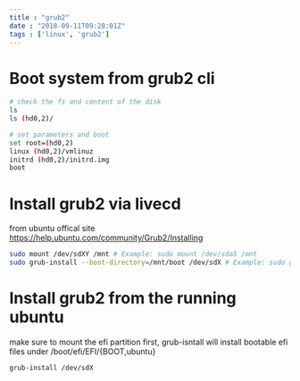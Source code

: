```yaml
---
title : "grub2"
date : "2018-09-11T09:28:01Z"
tags : ['linux', 'grub2']
---
```


# Boot system from grub2 cli

```bash
# check the fs and content of the disk
ls
ls (hd0,2)/

# set parameters and boot 
set root=(hd0,2)
linux (hd0,2)/vmlinuz
initrd (hd0,2)/initrd.img
boot
```


# Install grub2 via livecd
from ubuntu offical site https://help.ubuntu.com/community/Grub2/Installing 

```bash
sudo mount /dev/sdXY /mnt # Example: sudo mount /dev/sda5 /mnt
sudo grub-install --boot-directory=/mnt/boot /dev/sdX # Example: sudo grub-install --boot-directory=/mnt/boot /dev/sda
```

# Install grub2 from the running ubuntu
make sure to mount the efi partition first,
grub-isntall will install bootable efi files under /boot/efi/EFI/{BOOT,ubuntu}

```bash
grub-install /dev/sdX
```